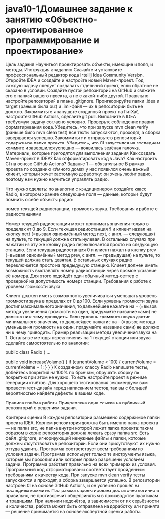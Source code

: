 # java10-1Домашнее задание к занятию «Объектно-ориентированное программирование и проектирование»
Цель задания
Научиться проектировать объекты, имеющие и поля, и методы.
Инструкция к заданию
Скачайте и установите профессиональный редактор кода Intellij Idea Community Version.
Откройте IDEA и создайте и настройте новый Maven-проект. Под каждую задачу следует создавать отдельный проект, если обратное не сказано в условии.
Создайте пустой репозиторий на GitHub и свяжите его с папкой вашего проекта, а не с какой-либо другой.
Правильно настройте репозиторий в плане .gitignore. Проигнорируйте папки .idea и target (раньше была out) и .iml-файл — их в репозитории быть не должно.
Закоммитьте и запушьте созданный проект на ГитХаб, настройте GitHub Actions, сделайте git pull.
Выполните в IDEA требуемую задачу согласно условию.
Проверьте соблюдение правил форматирования кода.
Убедитесь, что при запуске mvn clean verify (раньше было mvn clean test) все тесты запускаются, проходят, а сборка завершается успешно.
Закоммитьте и отправьте в репозиторий содержимое папки проекта.
Убедитесь, что CI запустился на последнем коммите и завершился успешно — появилась зелёная галочка.
Материалы, которые пригодятся для выполнения задания
Как создать Maven-проект в IDEA?
Как отформатировать код в Java?
Как настроить CI на основе GitHub Actions?
Задание 1 — обязательное
В рамках проекта по созданию «Умного дома» у нас появился очень важный клиент, который хочет кастомную доработку: он очень любит радио, поэтому нам нужно научиться управлять радио.

Что нужно сделать: по аналогии с кондиционером создайте класс Radio, в котором храните следующие поля — данные, которые будут помнить о себе объекты радио:

номер текущей радиостанции,
громкость звука.
Требования к работе с радиостанциями

Номер текущей радиостанции может принимать значения только в пределах от 0 до 9.
Если текущая радиостанция 9 и клиент нажал на кнопку next (=вызвал одноимённый метод next, с англ. — следующая) на пульте, то текущей должна стать нулевая. В остальных случаях при нажатии на эту же кнопку радио переключается просто на следующую станцию.
Если текущая радиостанция 0 и клиент нажал на кнопку prev (=вызвал одноимённый метод prev, с англ. — предыдущая) на пульте, то текущей должна стать девятая. В остальных случаях радио переключается просто на предыдущую станцию.
Клиент должен иметь возможность выставлять номер радиостанции через прямое указание её номера. Для этого подойдёт один обычный метод-сеттер с проверкой на допустимость номера станции.
Требования к работе с уровнем громкости звука

Клиент должен иметь возможность увеличивать и уменьшать уровень громкости звука в пределах от 0 до 100.
Если уровень громкости звука достиг максимального значения, то дальнейшее нажатие на + (=вызов метода увеличения громкости на один, придумайте название сами) не должно ни к чему приводить.
Если уровень громкости звука достиг минимального значения, то дальнейшее нажатие на - (=вызов метода уменьшения громкости на один, придумайте название сами) не должно ни к чему приводить.
Пример реализации метода увеличения звука на 1. Остальные методы переключения на 1 текущей станции или звука сделайте самостоятельно по аналогии:

public class Radio {
  ...
  
  public void increaseVolume() {
    if (currentVolume < 100) {
      currentVolume = currentVolume + 1;
    }
  }
}
К созданному классу Radio напишите тесты, добейтесь покрытия на 100% по бранчам, обрушать сборку по покрытию при этом не нужно. То есть настройте проект в режиме генерации отчётов. Для хорошего тестирования рекомендуем вам провести тест-дизайн перед написанием тестов, так вы с большей вероятностью найдёте дефекты в вашем коде.

Правила приёма работы
Прикреплена одна ссылка на публичный репозиторий с решением задачи.

Критерии оценки
В каждом репозитории размещено содержимое папки проекта IDEA. Корнем репозитория должна быть именно папка проекта — не папка src, не папка внутри которой лежит папка проекта; таким образом в корне репозитория должна лежать сразу папка src.
Есть файл .gitignore, игнорирующий ненужные файлы и папки, которые должны отсутствовать в репозитории. Если они присутствуют, их нужно оттуда удалить.
Программа соответствует всем требованиям из условия задачи.
Программа использует только те инструменты языка, которые мы проходили или которые прямо разрешены условием задачи.
Программа работает правильно на всех примерах из условия.
Программный код отформатирован и соответствует пройденным требованиям к качеству кода.
При запуске mvn clean verify тесты запускаются и проходят, а сборка завершается успешно.
В репозитории настроен CI на основе GitHub Actions, и он успешно прошёл на последнем коммите.
Программа спроектирована достаточно логично и правильно, не противоречит общепринятым в производстве практикам и традициям.
При наличии недочётов, в зависимости от их серьёзности и количества, работа может быть отправлена на доработку или принята — решение принимается на основе экспертной оценки работы.
